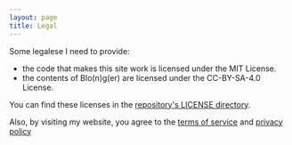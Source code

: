 ```yaml
---
layout: page
title: Legal
---
```


Some legalese I need to provide:
- the code that makes this site work is licensed under the MIT License.
- the contents of Blo(n)g(er) are licensed under the CC-BY-SA-4.0 License.

You can find these licenses in the [repository's LICENSE directory](https://github.com/sladewatkins/website/blob/master/LICENSEdirectory.md).

Also, by visiting my website, you agree to the [terms of service](/legal/terms-of-service/) and [privacy policy](/legal/privacy-policy/)
